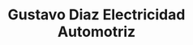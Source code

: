 ---
title: "Gustavo Diaz Electricidad Automotriz"
url: /chascomus/gustavo-diaz-electricidad-automotriz/
shop: Allgemein
---